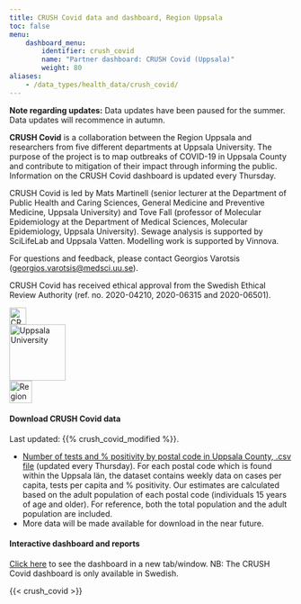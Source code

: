 ```yaml
---
title: CRUSH Covid data and dashboard, Region Uppsala
toc: false
menu:
    dashboard_menu:
        identifier: crush_covid
        name: "Partner dashboard: CRUSH Covid (Uppsala)"
        weight: 80
aliases:
    - /data_types/health_data/crush_covid/
---
```


<div class="alert alert-info"><b>Note regarding updates:</b> Data updates have been paused for the summer. Data updates will recommence in autumn.</div>

<div class="containter"><div class="row mr-2 mt-2"><div class="col-lg-9"><p><b>CRUSH Covid</b> is a collaboration between the Region Uppsala and researchers from five different departments at Uppsala University. The purpose of the project is to map outbreaks of COVID-19 in Uppsala County and contribute to mitigation of their impact through informing the public. Information on the CRUSH Covid dashboard is updated every Thursday.</p>
<p>CRUSH Covid is led by Mats Martinell (senior lecturer at the Department of Public Health and Caring Sciences, General Medicine and Preventive Medicine, Uppsala University) and Tove Fall (professor of Molecular Epidemiology at the Department of Medical Sciences, Molecular Epidemiology, Uppsala University). Sewage analysis is supported by SciLifeLab and Uppsala Vatten. Modelling work is supported by Vinnova.</p>
<p>For questions and feedback, please contact Georgios Varotsis (<a href="mailto:georgios.varotsis@medsci.uu.se">georgios.varotsis@medsci.uu.se</a>).</p><p>CRUSH Covid has received ethical approval from the Swedish Ethical Review Authority (ref. no. 2020-04210, 2020-06315 and 2020-06501).</p>
</div><div class="col-lg-3"><div class="row justify-content-center mb-3"><img src="/img/logos/crush_covid_logo.png" alt="CRUSH Covid" height="30"></div><div class="row justify-content-center mb-3"><img src="/img/logos/uu_logo.png" alt="Uppsala University" height="100"></div>
<div class="row justify-content-center mb-3"><img src="/img/logos/regionuppsala_logo.png" alt="Region Uppsala" height="40"></div></div></div></div>

#### Download CRUSH Covid data

<div class="alert alert-info">Last updated: {{% crush_covid_modified %}}.</div>

* [Number of tests and % positivity by postal code in Uppsala County, .csv file](https://blobserver.dckube.scilifelab.se/blob/CRUSH_Covid_data.csv) (updated every Thursday).
    For each postal code which is found within the Uppsala län, the dataset contains weekly data on cases per capita, tests per capita and % positivity. Our estimates are calculated based on the adult population of each postal code (individuals 15 years of age and older). For reference, both the total population and the adult population are included.
* More data will be made available for download in the near future.

#### Interactive dashboard and reports

<a target="_blank" href="https://crush-covid.shinyapps.io/crush_covid/">Click here</a> to see the dashboard in a new tab/window. NB: The CRUSH Covid dashboard is only available in Swedish.

{{< crush_covid >}}
